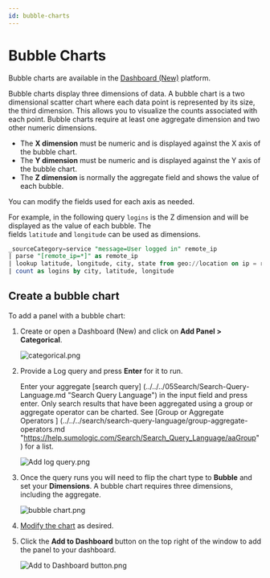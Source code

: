 ```yaml
---
id: bubble-charts
---
```


# Bubble Charts

Bubble charts are available in the [Dashboard (New)](../about-dashboard-new.md) platform.

Bubble charts display three dimensions of data. A bubble chart is a two dimensional scatter chart where each data point is represented by its size, the third dimension. This allows you to visualize the counts associated with each point. Bubble charts require at least one aggregate dimension and two other numeric dimensions.

* The **X dimension** must be numeric and is displayed against the X axis of the bubble chart.
* The **Y dimension** must be numeric and is displayed against the Y axis of the bubble chart.
* The **Z dimension** is normally the aggregate field and shows the value of each bubble.

You can modify the fields used for each axis as needed.

For example, in the following query `logins` is the Z dimension and will be displayed as the value of each bubble. The fields `latitude` and `longitude` can be used as dimensions.

```sql
_sourceCategory=service "message=User logged in" remote_ip 
| parse "[remote_ip=*]" as remote_ip 
| lookup latitude, longitude, city, state from geo://location on ip = remote_ip 
| count as logins by city, latitude, longitude
```

## Create a bubble chart

To add a panel with a bubble chart:

1. Create or open a Dashboard (New) and click on **Add Panel \> Categorical**.  

    ![categorical.png](/img/dashboards-new/panels/bubble-charts/categorical.png)

1. Provide a Log query and press **Enter** for it to run.

    Enter your aggregate [search query] (../../../05Search/Search-Query-Language.md "Search Query Language") in the input field and press enter. Only search results that have been aggregated using a group or aggregate operator can be charted. See [Group or Aggregate Operators ] (../../../search/search-query-language/group-aggregate-operators.md "https://help.sumologic.com/Search/Search_Query_Language/aaGroup") for a list.

    ![Add log query.png](/img/dashboards-new/create-dashboard-new/Add-log-query.png)

1. Once the query runs you will need to flip the chart type to **Bubble** and set your **Dimensions**. A bubble chart requires three dimensions, including the aggregate.  

    ![bubble chart.png](/img/dashboards-new/panels/bubble-charts/bubble-chart.png)

1. [Modify the chart](./modify-chart.md) as desired.

1. Click the **Add to Dashboard** button on the top right of the window to add the panel to your dashboard.  

    ![Add to Dashboard button.png](/img/dashboards-new/create-dashboard-new/Add-to-Dashboard-button.png)

  
 
